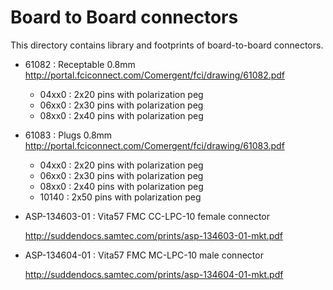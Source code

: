 Board to Board connectors
=========================

  This directory contains library and footprints of board-to-board connectors.

  * 61082 : Receptable 0.8mm
      http://portal.fciconnect.com/Comergent/fci/drawing/61082.pdf

       * 04xx0 : 2x20 pins with polarization peg
       * 06xx0 : 2x30 pins with polarization peg
       * 08xx0 : 2x40 pins with polarization peg

  * 61083 : Plugs 0.8mm
      http://portal.fciconnect.com/Comergent/fci/drawing/61083.pdf

       * 04xx0 : 2x20 pins with polarization peg
       * 06xx0 : 2x30 pins with polarization peg
       * 08xx0 : 2x40 pins with polarization peg
       * 10140 : 2x50 pins with polarization peg

  * ASP-134603-01 : Vita57 FMC CC-LPC-10 female connector

      http://suddendocs.samtec.com/prints/asp-134603-01-mkt.pdf

  * ASP-134604-01 : Vita57 FMC MC-LPC-10 male connector

      http://suddendocs.samtec.com/prints/asp-134604-01-mkt.pdf
